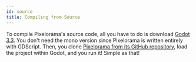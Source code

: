 ```yaml
---
id: source
title: Compiling from Source
---
```


To compile Pixelorama's source code, all you have to do is download [Godot 3.3](https://godotengine.org/download/). You don't need the mono version since Pixelorama is written entirely with GDScript. Then, you clone [Pixelorama from its GitHub repository](https://github.com/Orama-Interactive/Pixelorama), load the project within Godot, and you run it! Simple as that!